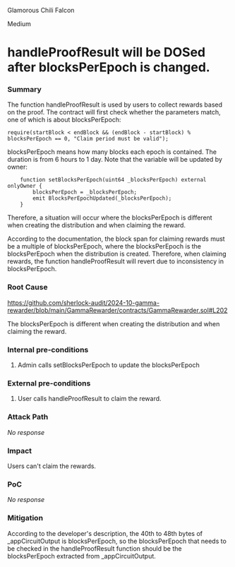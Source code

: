 Glamorous Chili Falcon

Medium

# handleProofResult will be DOSed after blocksPerEpoch is changed.

### Summary

The function handleProofResult is used by users to collect rewards based on the proof. The contract will first check whether the parameters match, one of which is about blocksPerEpoch:

```solidity
require(startBlock < endBlock && (endBlock - startBlock) % blocksPerEpoch == 0, "Claim period must be valid");
```

blocksPerEpoch means how many blocks each epoch is contained. The duration is from 6 hours to 1 day. Note that the variable will be updated by owner:

```solidity
    function setBlocksPerEpoch(uint64 _blocksPerEpoch) external onlyOwner {
        blocksPerEpoch = _blocksPerEpoch;
        emit BlocksPerEpochUpdated(_blocksPerEpoch);
    }
```

Therefore, a situation will occur where the blocksPerEpoch is different when creating the distribution and when claiming the reward. 

According to the documentation, the block span for claiming rewards must be a multiple of blocksPerEpoch, where the blocksPerEpoch is the blocksPerEpoch when the distribution is created. Therefore, when claiming rewards, the function handleProofResult will revert due to inconsistency in blocksPerEpoch.

### Root Cause

https://github.com/sherlock-audit/2024-10-gamma-rewarder/blob/main/GammaRewarder/contracts/GammaRewarder.sol#L202

The blocksPerEpoch is different when creating the distribution and when claiming the reward.

### Internal pre-conditions

1. Admin calls setBlocksPerEpoch to update the blocksPerEpoch

### External pre-conditions

1. User calls handleProofResult to claim the reward.

### Attack Path

_No response_

### Impact

Users can't claim the rewards.

### PoC

_No response_

### Mitigation

According to the developer's description, the 40th to 48th bytes of _appCircuitOutput is blocksPerEpoch, so the blocksPerEpoch that needs to be checked in the handleProofResult function should be the blocksPerEpoch extracted from _appCircuitOutput.